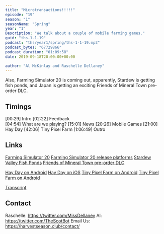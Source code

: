 ```yaml
---
title: "Microtransactions!!!!!"
episode: "19"
season: "1"
seasonName: "Spring"
year: "1"
Description: "We talk about a couple of mobile farming games."
guid: "ths-1-1-19"
podcast: "ths/year1/spring/ths-1-1-19.mp3"
podcast_bytes: "67729866"
podcast_duration: "01:09:58"
date: 2019-09-18T20:00:00+00:00

author: "Al McKinlay and Raschelle Dellaney"
---
```


Also, Farming Simulator 20 is coming out, apparently, Stardew is getting fish ponds, and Japan is getting an exciting Friends of Mineral Town pre-order DLC.

## Timings

[00:29] Intro
[02:22] Feedback    
[04:54] What are we playing?
[15:01] News
[20:26] Mobile Games
[21:00] Hay Day
[42:06] Tiny Pixel Farm
[1:06:49] Outro

## Links

[Farming Simulator 20](https://www.youtube.com/watch?v=8TVE44feo_I&t=1826s)
[Farming Simulator 20 release platforms](https://twitter.com/farmingsim/status/1163854612966846465)
[Stardew Valley Fish Ponds](https://twitter.com/ConcernedApe/status/1169664970646155264)
[Friends of Mineral Town pre-order DLC](https://twitter.com/bokumono_PR/status/1169427751654154241)

[Hay Day on Android](https://play.google.com/store/apps/details?id=com.supercell.hayday&hl=en_GB)
[Hay Day on iOS](https://apps.apple.com/gb/app/hay-day/id506627515)
[Tiny Pixel Farm on Android](https://play.google.com/store/apps/details?id=net.appmaga.pixelfarm&hl=en_GB)
[Tiny Pixel Farm on Android](https://apps.apple.com/gb/app/tiny-pixel-farm-go-farm-life/id1328266576)

[Transcript](https://docs.google.com/document/d/1UUXhVeAcZ7QBHgTGyVNjhX4Q_9xRjN9Hjji1QPUiIRc/edit?usp=sharing)

## Contact

Raschelle: https://twitter.com/MissDellaney
Al: https://twitter.com/TheScotBot
Email Us: https://harvestseason.club/contact/
